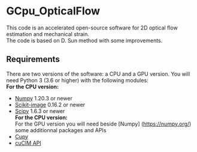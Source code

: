 # GCpu_OpticalFlow
This code is an accelerated open-source software for 2D optical flow estimation and mechanical strain.   
The code is based on D. Sun method with some improvements. 
## Requirements
There are two versions of the software: a CPU and a GPU version.
You will need Python 3 (3.6 or higher) with the following modules:  
**For the CPU version:**  
- [Numpy](https://numpy.org/) 1.20.3 or newer  
- [Scikit-image](https://scikit-image.org/) 0.16.2  or newer  
- [Scipy](https://scipy.org/) 1.6.3 or newer    
**For the CPU version:**    
For the GPU version you will need beside [Numpy] (https://numpy.org/) some additionnal packages and APIs
- [Cupy](https://cupy.dev/)  
- [cuCIM API](https://docs.rapids.ai/api/cucim/stable/api.html)

